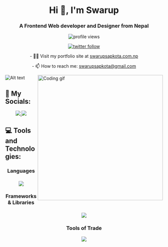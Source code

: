 <h1 align="center">Hi 👋, I'm Swarup</h1>
<h3 align="center">A Frontend Web developer and Designer from Nepal</h3>
<p align="center"> <img src="https://komarev.com/ghpvc/?username=empswarup&label=Profile%20views&color=0e75b6&style=flat" alt="profile views" /> </p>

<p align="center"> <a href="https://twitter.com/empswarup" target="blank"><img src="https://img.shields.io/twitter/follow/empswarup?logo=twitter&style=for-the-badge" alt="twitter follow" /></a> </p>

<p align="center">- 👨‍💻 Visit my portfolio site at <a href="https://www.swarupsapkota.com.np/" target="blank">swarupsapkota.com.np</a> </p>

<p align="center">- 📫 How to reach me: <a href="mailto:someone@example.com">swarupsapkota@gmail.com</a> </p>
<img align="right" alt="Coding gif" width="400" src="https://camo.githubusercontent.com/c1dcb74cc1c1835b1d716f5051499a2814c683c806b15f04b0eba492863703e9/68747470733a2f2f63646e2e6472696262626c652e636f6d2f75736572732f3733303730332f73637265656e73686f74732f363538313234332f6176656e746f2e676966">



![Alt text](https://spotify-recently-played-readme.vercel.app/api?user=empswarup&unique={true|1|on|yes})

## 🙌 My Socials:

<div align="center">

 <a href="https://www.linkedin.com/in/swarupsapkota/" target="_blank">
    <img src="https://skillicons.dev/icons?i=linkedin" />
  </a>
 <a href="https://twitter.com/EmpSwarup" target="_blank">
    <img src="https://skillicons.dev/icons?i=twitter" />
  </a>
</div>

## 💻 Tools and Technologies:

<div align="center">
  <h3>Languages<h3/>

  <a href="https://skillicons.dev">
    <img src="https://skillicons.dev/icons?i=python,java,cpp,c,html,css,javascript,matlab&perline=4" />
  </a>

  <h3>Frameworks & Libraries<h3/>

  <a href="https://skillicons.dev">
    <img src="https://skillicons.dev/icons?i=react,next,django,express,tailwind,nodejs,firebase,vite,&perline=4" />
  </a>

  <h3>Tools of Trade </h3>

  <a href="https://skillicons.dev">
    <img src="https://skillicons.dev/icons?i=git,mongodb,ps,vscode,vercel,&perline=5" />
  </a>
</div>


